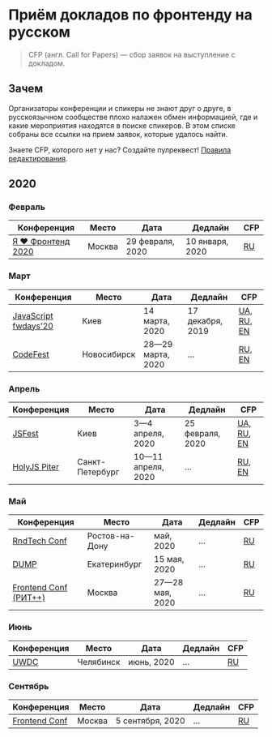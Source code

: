# Приём докладов по фронтенду на русском

> CFP (англ. Call for Papers) — сбор заявок на выступление с докладом.

## Зачем

Организаторы конференции и спикеры не знают друг о друге,
в русскоязычном сообществе плохо налажен обмен информацией,
где и какие мероприятия находятся в поиске спикеров.
В этом списке собраны все ссылки на прием заявок, которые удалось найти.

Знаете CFP, которого нет у нас? Создайте пулреквест! [Правила редактирования](CONTRIBUTION.md).

## 2020

### Февраль

| Конференция | Место | Дата | Дедлайн | CFP |
| ---------- | -------- | ---- | ------------------- | ------------------------ |
| [Я ❤ Фронтенд 2020](https://yandex.ru/promo/yandex4developers/yalovefrontend) | Москва | 29 февраля, 2020 | 10 января, 2020 | [RU](https://forms.yandex.ru/surveys/10014745/) |

### Март

| Конференция | Место | Дата | Дедлайн | CFP |
| ---------- | -------- | ---- | ------------------- | ------------------------ |
| [JavaScript fwdays'20](https://fwdays.com/en/event/js-fwdays-2020) | Киев | 14 марта, 2020 | 17 декабря, 2019 | [UA, RU, EN](https://docs.google.com/forms/d/e/1FAIpQLSdx1Vz-A7d5T0LoVV0cs5KzMTSYrRLEmmYFANQYIPrlwKgZ4Q/viewform) |
| [CodeFest](https://2020.codefest.ru/) | Новосибирск | 28—29 марта, 2020 | … | [RU](https://2020.codefest.ru/speakers/ru/call-for-papers/), [EN](https://2020.codefest.ru/speakers/en/call-for-papers/) |

### Апрель

| Конференция | Место | Дата | Дедлайн | CFP |
| ---------- | -------- | ---- | ------------------- | ------------------------ |
| [JSFest](https://jsfest.com.ua/) | Киев | 3—4 апреля, 2020 | 25 февраля, 2020 | [UA, RU](https://jsfest.com.ua/speakers.html), [EN](https://jsfest.com.ua/speakers_eng.html) |
| [HolyJS Piter](https://holyjs-piter.ru/) | Санкт-Петербург | 10—11 апреля, 2020 | … | [RU](https://holyjs-piter.ru/callforpapers/), [EN](https://holyjs-piter.ru/en/callforpapers/) |

### Май

| Конференция | Место | Дата | Дедлайн | CFP |
| ---------- | -------- | ---- | ------------------- | ------------------------ |
| [RndTech Conf](http://rndtech.pro/) | Ростов-на-Дону | май, 2020 | … | [RU](https://forms.yandex.ru/u/5d4f098043989655231b955c/) |
| [DUMP](https://dump-ekb.ru/) | Екатеринбург | 15 мая, 2020 | … | [RU](https://dump-ekb.ru/) |
| [Frontend Conf (РИТ++)](http://ritfest.ru/2020) | Москва | 27—28 мая, 2020 | … | [RU](https://conf.ontico.ru/users/login.html?url=/lectures/propose%3fconference%3drit2020) |

### Июнь

| Конференция | Место | Дата | Дедлайн | CFP |
| ---------- | -------- | ---- | ------------------- | ------------------------ |
| [UWDC](https://uwdc.ru/#uwdc2020) | Челябинск | июнь, 2020 | … | [RU](mailto://ya@sitko.ru) |

### Сентябрь

| Конференция | Место | Дата | Дедлайн | CFP |
| ---------- | -------- | ---- | ------------------- | ------------------------ |
| [Frontend Conf](https://frontendconf.ru/moscow/2020) | Москва | 5 сентября, 2020 | … | [RU](https://conf.ontico.ru/users/login.html?url=/lectures/propose%3fconference%3dfc2020-moscow) |

